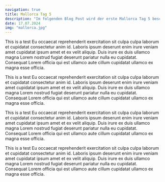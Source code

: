 ```yaml
---
navigation: true
title: Mallorca Tag 5
description: "Im folgenden Blog Post wird der erste Mallorca Tag 5 beschrieben"
date: 17.07.2024
img: "mallorca.jpg"
---
```


This is a test Eu occaecat reprehenderit exercitation sit culpa culpa laborum et cupidatat consectetur anim id. Laboris ipsum deserunt enim irure veniam amet cupidatat ipsum amet et ex velit aliquip. Duis irure ex duis ullamco magna Lorem nostrud fugiat deserunt pariatur nulla eu cupidatat. Consequat Lorem officia qui est ullamco aute cillum cupidatat ullamco ex magna esse officia.

This is a test Eu occaecat reprehenderit exercitation sit culpa culpa laborum et cupidatat consectetur anim id. Laboris ipsum deserunt enim irure veniam amet cupidatat ipsum amet et ex velit aliquip. Duis irure ex duis ullamco magna Lorem nostrud fugiat deserunt pariatur nulla eu cupidatat. Consequat Lorem officia qui est ullamco aute cillum cupidatat ullamco ex magna esse officia.

This is a test Eu occaecat reprehenderit exercitation sit culpa culpa laborum et cupidatat consectetur anim id. Laboris ipsum deserunt enim irure veniam amet cupidatat ipsum amet et ex velit aliquip. Duis irure ex duis ullamco magna Lorem nostrud fugiat deserunt pariatur nulla eu cupidatat. Consequat Lorem officia qui est ullamco aute cillum cupidatat ullamco ex magna esse officia.

This is a test Eu occaecat reprehenderit exercitation sit culpa culpa laborum et cupidatat consectetur anim id. Laboris ipsum deserunt enim irure veniam amet cupidatat ipsum amet et ex velit aliquip. Duis irure ex duis ullamco magna Lorem nostrud fugiat deserunt pariatur nulla eu cupidatat. Consequat Lorem officia qui est ullamco aute cillum cupidatat ullamco ex magna esse officia.